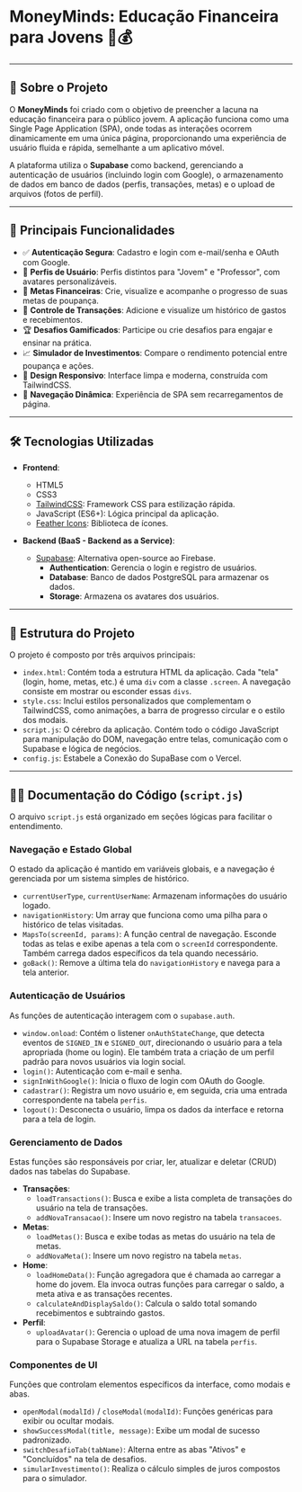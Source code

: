 # MoneyMinds: Educação Financeira para Jovens 🧠💰
---

## 📙 Sobre o Projeto

O **MoneyMinds** foi criado com o objetivo de preencher a lacuna na educação financeira para o público jovem. A aplicação funciona como uma Single Page Application (SPA), onde todas as interações ocorrem dinamicamente em uma única página, proporcionando uma experiência de usuário fluida e rápida, semelhante a um aplicativo móvel.

A plataforma utiliza o **Supabase** como backend, gerenciando a autenticação de usuários (incluindo login com Google), o armazenamento de dados em banco de dados (perfis, transações, metas) e o upload de arquivos (fotos de perfil).

---

## 🚀 Principais Funcionalidades

* ✅ **Autenticação Segura**: Cadastro e login com e-mail/senha e OAuth com Google.
* 👤 **Perfis de Usuário**: Perfis distintos para "Jovem" e "Professor", com avatares personalizáveis.
* 🎯 **Metas Financeiras**: Crie, visualize e acompanhe o progresso de suas metas de poupança.
* 💸 **Controle de Transações**: Adicione e visualize um histórico de gastos e recebimentos.
* 🏆 **Desafios Gamificados**: Participe ou crie desafios para engajar e ensinar na prática.
* 📈 **Simulador de Investimentos**: Compare o rendimento potencial entre poupança e ações.
* 📱 **Design Responsivo**: Interface limpa e moderna, construída com TailwindCSS.
* 🔄 **Navegação Dinâmica**: Experiência de SPA sem recarregamentos de página.

---

## 🛠️ Tecnologias Utilizadas

* **Frontend**:
    * HTML5
    * CSS3
    * [TailwindCSS](https://tailwindcss.com/): Framework CSS para estilização rápida.
    * JavaScript (ES6+): Lógica principal da aplicação.
    * [Feather Icons](https://feathericons.com/): Biblioteca de ícones.

* **Backend (BaaS - Backend as a Service)**:
    * [Supabase](https://supabase.io/): Alternativa open-source ao Firebase.
        * **Authentication**: Gerencia o login e registro de usuários.
        * **Database**: Banco de dados PostgreSQL para armazenar os dados.
        * **Storage**: Armazena os avatares dos usuários.

---

## 📂 Estrutura do Projeto

O projeto é composto por três arquivos principais:

* `index.html`: Contém toda a estrutura HTML da aplicação. Cada "tela" (login, home, metas, etc.) é uma `div` com a classe `.screen`. A navegação consiste em mostrar ou esconder essas `divs`.
* `style.css`: Inclui estilos personalizados que complementam o TailwindCSS, como animações, a barra de progresso circular e o estilo dos modais.
* `script.js`: O cérebro da aplicação. Contém todo o código JavaScript para manipulação do DOM, navegação entre telas, comunicação com o Supabase e lógica de negócios.
*  `config.js`: Estabele a Conexão do SupaBase com o Vercel.
  
---

## 👨‍💻 Documentação do Código (`script.js`)

O arquivo `script.js` está organizado em seções lógicas para facilitar o entendimento.

### Navegação e Estado Global
O estado da aplicação é mantido em variáveis globais, e a navegação é gerenciada por um sistema simples de histórico.

* `currentUserType`, `currentUserName`: Armazenam informações do usuário logado.
* `navigationHistory`: Um array que funciona como uma pilha para o histórico de telas visitadas.
* `MapsTo(screenId, params)`: A função central de navegação. Esconde todas as telas e exibe apenas a tela com o `screenId` correspondente. Também carrega dados específicos da tela quando necessário.
* `goBack()`: Remove a última tela do `navigationHistory` e navega para a tela anterior.

### Autenticação de Usuários
As funções de autenticação interagem com o `supabase.auth`.

* `window.onload`: Contém o listener `onAuthStateChange`, que detecta eventos de `SIGNED_IN` e `SIGNED_OUT`, direcionando o usuário para a tela apropriada (home ou login). Ele também trata a criação de um perfil padrão para novos usuários via login social.
* `login()`: Autenticação com e-mail e senha.
* `signInWithGoogle()`: Inicia o fluxo de login com OAuth do Google.
* `cadastrar()`: Registra um novo usuário e, em seguida, cria uma entrada correspondente na tabela `perfis`.
* `logout()`: Desconecta o usuário, limpa os dados da interface e retorna para a tela de login.

### Gerenciamento de Dados
Estas funções são responsáveis por criar, ler, atualizar e deletar (CRUD) dados nas tabelas do Supabase.

* **Transações**:
    * `loadTransactions()`: Busca e exibe a lista completa de transações do usuário na tela de transações.
    * `addNovaTransacao()`: Insere um novo registro na tabela `transacoes`.
* **Metas**:
    * `loadMetas()`: Busca e exibe todas as metas do usuário na tela de metas.
    * `addNovaMeta()`: Insere um novo registro na tabela `metas`.
* **Home**:
    * `loadHomeData()`: Função agregadora que é chamada ao carregar a home do jovem. Ela invoca outras funções para carregar o saldo, a meta ativa e as transações recentes.
    * `calculateAndDisplaySaldo()`: Calcula o saldo total somando recebimentos e subtraindo gastos.
* **Perfil**:
    * `uploadAvatar()`: Gerencia o upload de uma nova imagem de perfil para o Supabase Storage e atualiza a URL na tabela `perfis`.

### Componentes de UI
Funções que controlam elementos específicos da interface, como modais e abas.

* `openModal(modalId)` / `closeModal(modalId)`: Funções genéricas para exibir ou ocultar modais.
* `showSuccessModal(title, message)`: Exibe um modal de sucesso padronizado.
* `switchDesafioTab(tabName)`: Alterna entre as abas "Ativos" e "Concluídos" na tela de desafios.
* `simularInvestimento()`: Realiza o cálculo simples de juros compostos para o simulador.
